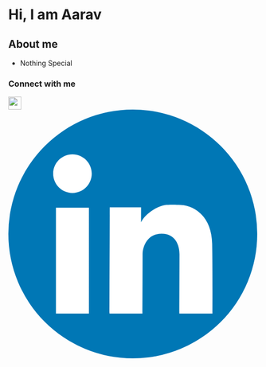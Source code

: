 # Hi, I am Aarav
## About me
- Nothing Special
### Connect with me
<a href="https://twitter.com/aaravjn">
  <img align="left" width="26px" src="https://cdn4.iconfinder.com/data/icons/social-media-icons-the-circle-set/48/twitter_circle-512.png" />
</a>
<a href="https://www.linkedin.com/in/aarav-jain-7b8a3a21b">
  <svg height="500" id="svg2" version="1.1" width="500" xmlns="http://www.w3.org/2000/svg" xmlns:cc="http://creativecommons.org/ns#" xmlns:dc="http://purl.org/dc/elements/1.1/" xmlns:inkscape="http://www.inkscape.org/namespaces/inkscape" xmlns:rdf="http://www.w3.org/1999/02/22-rdf-syntax-ns#" xmlns:sodipodi="http://sodipodi.sourceforge.net/DTD/sodipodi-0.dtd" xmlns:svg="http://www.w3.org/2000/svg"><defs id="defs4"/><g id="layer1" transform="translate(0,-552.36218)"><rect height="500" id="rect2990-1" rx="250" ry="250" style="fill:#0077b5;fill-opacity:1;stroke:none" width="500" x="0" y="552.36218"/><g id="layer1-9" transform="translate(-549.00515,80.294372)"/><g id="layer1-6" transform="translate(-575.71429,39.999999)"/><g id="layer1-92" transform="matrix(0.99533037,0,0,0.99716768,619.96997,-73.128637)"><g id="layer1-9-7" transform="translate(-1068,-236)"/></g><path d="M 128.76316,642.36224 C 107.34952,642.36224 90,659.75123 90,681.20435 c 0,21.45322 17.34952,38.8421 38.76316,38.8421 21.41364,0 38.76316,-17.38888 38.76316,-38.8421 0,-21.45312 -17.34952,-38.84211 -38.76316,-38.84211 z m 203.02631,101.13158 0,0.0263 c -4.37833,-0.0156 -8.62646,0.15968 -14.18421,0.44737 -12.18891,0.63097 -40.6558,13.83786 -51.07894,34.92106 0,-9.15329 0.10526,-17.55993 0.10526,-30.10527 -12.4852,0 -28.82418,0.0789 -62.94737,0.0789 0,38.30812 -0.42105,173.97085 -0.42105,213.5 l 66.07895,0 c 0,-23.44978 0.31578,-82.35285 0.31578,-119.34211 0,-12.42047 7.50808,-41.10526 38.31579,-41.10526 27.97383,0 35.81579,23.57737 35.81579,41.10526 0,38.52259 -0.28947,92.97632 -0.28947,119.34211 l 66.47368,0 c 0,-25.77235 0.23633,-95.77893 -0.55263,-139.94737 -0.95794,-53.62831 -33.53337,-76.50988 -62.76316,-78.31579 -6.01505,-0.37149 -10.49009,-0.5893 -14.86842,-0.60526 z m -236.210523,6.21053 0,212.55263 66.263163,0 0,-212.55263 -66.263163,0 z" id="rect2989-1-7" style="fill:#ffffff;fill-opacity:1;stroke:none"/></g></svg>
</a>
